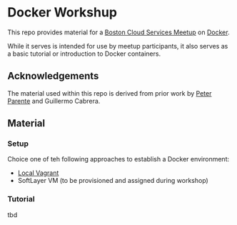 # Docker Workshup

This repo provides material for a [Boston Cloud Services Meetup](http://www.meetup.com/Boston-cloud-services/) on [Docker](https://www.docker.com). 

While it serves is intended for use by meetup participants, it also serves as a basic tutorial or introduction to Docker containers.

## Acknowledgements

The material used within this repo is derived from prior work by [Peter Parente](https://github.com/parente) and Guillermo Cabrera.

## Material

### Setup

Choice one of teh following approaches to establish a Docker environment:
  * [Local Vagrant](https://github.com/vinomaster/bcsm-dcw/blob/master/vagrant-setup.md)
  * SoftLayer VM (to be provisioned and assigned during workshop)

### Tutorial
  
  tbd
